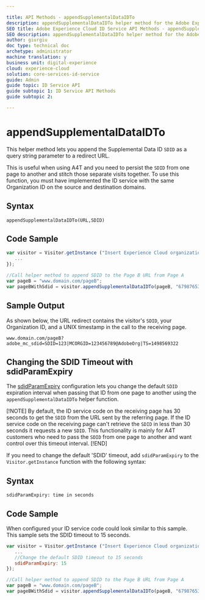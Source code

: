 ```yaml
---

title: API Methods - appendSupplementalDataIDTo
description: appendSupplementalDataIDTo helper method for the Adobe Experience Cloud ID Service API
SEO title: Adobe Experience Cloud ID Service API Methods - appendSupplementalDataIDTo
SEO description: appendSupplementalDataIDTo helper method for the Adobe Experience Cloud ID Service API
author: giurgiu
doc type: technical doc
archetype: administrator
machine translation: y
business unit: digital-experience
cloud: experience-cloud
solution: core-services-id-service
guide: Admin
guide topic: ID Service API
guide subtopic 1: ID Service API Methods
guide subtopic 2:

---
```


# appendSupplementalDataIDTo

This helper method lets you append the Supplemental Data ID `SDID` as a query string parameter to a redirect URL. 

This is useful when using A4T and you need to persist the `SDID` from one page to another and stitch those separate visits together. To use this function, you must have implemented the ID service with the same Organization ID on the source and destination domains.
  

## Syntax
`appendSupplementalDataIDTo(URL,SDID)` 

## Code Sample

```javascript {.line-numbers}
var visitor = Visitor.getInstance ("Insert Experience Cloud organization ID here",{
   ...
});

//Call helper method to append SDID to the Page B URL from Page A
var pageB = "www.domain.com/pageB";
var pageBWithSdid = visitor.appendSupplementalDataIDTo(pageB, "67987653465787219");
```

## Sample Output

As shown below, the URL redirect contains the visitor's `SDID`, your Organization ID, and a UNIX timestamp in the call to the receiving page.

`www.domain.com/pageB?adobe_mc_sdid=SDID=123|MCORGID=123456789@AdobeOrg|TS=1498569322` 
  

## Changing the SDID Timeout with sdidParamExpiry

The [sdidParamExpiry](mcvid-sdidparamexpiry.html#) configuration lets you change the default `SDID` expiration interval when passing that ID from one page to another using the `appendSupplementalDataIDTo` helper function. 

[!NOTE]
By default, the ID service code on the receiving page has 30 seconds to get the `SDID` from the URL sent by the referring page. If the ID service code on the receiving page can't retrieve the `SDID` in less than 30 seconds it requests a new `SDID`. This functionality is mainly for A4T customers who need to pass the `SDID` from one page to another and want control over this timeout interval.
[!END]

If you need to change the default 'SDID' timeout, add `sdidParamExpiry` to the `Visitor.getInstance` function with the following syntax:

## Syntax

`sdidParamExpiry: time in seconds` 

## Code Sample

When configured your ID service code could look similar to this sample. This sample sets the SDID timeout to 15 seconds.

```javascript {.line-numbers}
var visitor = Visitor.getInstance ("Insert Experience Cloud organization ID here",{
   ...
   //Change the default SDID timeout to 15 seconds
   sdidParamExpiry: 15
});

//Call helper method to append SDID to the Page B URL from Page A
var pageB = "www.domain.com/pageB";
var pageBWithSdid = visitor.appendSupplementalDataIDTo(pageB, "67987653465787219");

```
